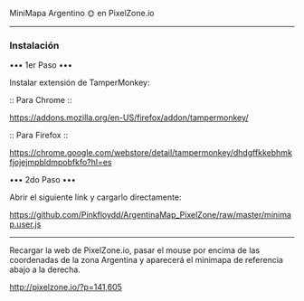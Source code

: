 MiniMapa Argentino 🌞 en PixelZone.io

--------------------------------------------------------------

### **Instalación** ###



••• 1er Paso •••

Instalar extensión de TamperMonkey:

:: Para Chrome ::

https://addons.mozilla.org/en-US/firefox/addon/tampermonkey/

:: Para Firefox ::

https://chrome.google.com/webstore/detail/tampermonkey/dhdgffkkebhmkfjojejmpbldmpobfkfo?hl=es

••• 2do Paso •••

Abrir el siguiente link y cargarlo directamente:

https://github.com/Pinkfloydd/ArgentinaMap_PixelZone/raw/master/minimap.user.js

--------------------------------------------------------------

Recargar la web de PixelZone.io, pasar el mouse por encima de las coordenadas de la zona Argentina y aparecerá el minimapa de referencia abajo a la derecha.

http://pixelzone.io/?p=141,605
